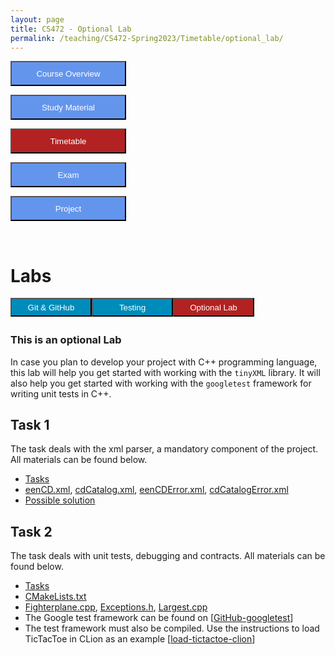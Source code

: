 ```yaml
---
layout: page
title: CS472 - Optional Lab
permalink: /teaching/CS472-Spring2023/Timetable/optional_lab/
---
```


<div class="main-component">
<form action="/teaching/CS472-Spring2023/">
    <input type="submit" style="background-color:cornflowerblue;color:white;width:185px;
height:40px;" value="Course Overview" />
</form>
<form action="/teaching/CS472-Spring2023/study_material/">
    <input type="submit" style="background-color:cornflowerblue;color:white;width:185px;
height:40px;" value="Study Material" />
</form>
<form action="/teaching/CS472-Spring2023/Timetable/">
    <input type="submit" style="background-color:firebrick;color:white;width:185px;
height:40px;" value="Timetable" />
</form>
<form action="/teaching/CS472-Spring2023/Exam/">
    <input type="submit" style="background-color:cornflowerblue;color:white;width:185px;
height:40px;" value="Exam" />
</form>
<form action="/teaching/CS472-Spring2023/project/">
    <input type="submit" style="background-color:cornflowerblue;color:white;width:185px;
height:40px;" value="Project" />
</form>
</div>
<br/>

Labs
=======
<div class="main-component">
<form action="/teaching/CS472-Spring2023/Timetable/Git_and_GitHub/">
    <input type="submit" style="background-color:#008CBA;float:left; color:white;width:130px;
height:30px;" value="Git & GitHub" />
</form>
<form action="/teaching/CS472-Spring2023/Timetable/dynamic_analysis/">
    <input type="submit" style="background-color:#008CBA;float:left;color:white;width:130px;
height:30px;" value="Testing" />
</form>
<form action="/teaching/CS472-Spring2023/Timetable/optional_lab/">
    <input type="submit" style="background-color:firebrick;float:left;color:white;width:130px;
height:30px;" value="Optional Lab" />
</form>
</div>

<br/>
<br/>


### **This is an optional Lab**

In case you plan to develop your project with C++ programming language, this lab will help 
you get started with working with the ```tinyXML``` library. It will also help you get started
with working with the ```googletest``` framework for writing unit tests in C++.

## Task 1
The task deals with the xml parser, a mandatory component of the project. All materials can be found below.
* [Tasks](Week1-Tasks.pdf)
* [eenCD.xml](../../study_material/material/eenCD.xml), [cdCatalog.xml](../../study_material/material/cdCatalog.xml), [eenCDError.xml](material/eenCDError.xml), [cdCatalogError.xml](../../study_material/material/cdCatalogError.xml)
* [Possible solution](https://drive.google.com/file/d/1XLZDTpHjaxZ4RmlUlU0ic58ngIAz3d3m/view?usp=sharing)

## Task 2 
The task deals with unit tests, debugging and contracts. All materials can be found below.
* [Tasks](Week2-Tasks.pdf)
* [CMakeLists.txt](../../study_material/material/CMakeLists.txt)
* [Fighterplane.cpp](../../study_material/material/Fighterplane.cpp), [Exceptions.h](../../study_material/material/Exceptions.h), [Largest.cpp](../../study_material/material/Largest.cpp)
* The Google test framework can be found on  [[GitHub-googletest](https://github.com/google/googletest/releases)]
* The test framework must also be compiled. Use the instructions to load TicTacToe in CLion as an example [[load-tictactoe-clion](material/loading_ttt/loading_ttt.md)]

